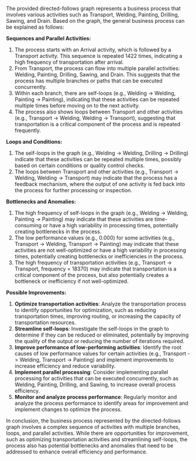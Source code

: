 The provided directed-follows graph represents a business process that involves various activities such as Transport, Welding, Painting, Drilling, Sawing, and Drain. Based on the graph, the general business process can be explained as follows:

**Sequences and Parallel Activities:**

1. The process starts with an Arrival activity, which is followed by a Transport activity. This sequence is repeated 1422 times, indicating a high frequency of transportation after arrival.
2. From Transport, the process can flow into multiple parallel activities: Welding, Painting, Drilling, Sawing, and Drain. This suggests that the process has multiple branches or paths that can be executed concurrently.
3. Within each branch, there are self-loops (e.g., Welding -> Welding, Painting -> Painting), indicating that these activities can be repeated multiple times before moving on to the next activity.
4. The process also shows loops between Transport and other activities (e.g., Transport -> Welding, Welding -> Transport), suggesting that transportation is a critical component of the process and is repeated frequently.

**Loops and Conditions:**

1. The self-loops in the graph (e.g., Welding -> Welding, Drilling -> Drilling) indicate that these activities can be repeated multiple times, possibly based on certain conditions or quality control checks.
2. The loops between Transport and other activities (e.g., Transport -> Welding, Welding -> Transport) may indicate that the process has a feedback mechanism, where the output of one activity is fed back into the process for further processing or inspection.

**Bottlenecks and Anomalies:**

1. The high frequency of self-loops in the graph (e.g., Welding -> Welding, Painting -> Painting) may indicate that these activities are time-consuming or have a high variability in processing times, potentially creating bottlenecks in the process.
2. The low performance values (e.g., 0.000) for some activities (e.g., Transport -> Welding, Transport -> Painting) may indicate that these activities are not well-optimized or have a high variability in processing times, potentially creating bottlenecks or inefficiencies in the process.
3. The high frequency of transportation activities (e.g., Transport -> Transport, frequency = 18370) may indicate that transportation is a critical component of the process, but also potentially creates a bottleneck or inefficiency if not well-optimized.

**Possible Improvements:**

1. **Optimize transportation activities**: Analyze the transportation process to identify opportunities for optimization, such as reducing transportation times, improving routing, or increasing the capacity of transportation resources.
2. **Streamline self-loops**: Investigate the self-loops in the graph to determine if they can be reduced or eliminated, potentially by improving the quality of the output or reducing the number of iterations required.
3. **Improve performance of low-performing activities**: Identify the root causes of low performance values for certain activities (e.g., Transport -> Welding, Transport -> Painting) and implement improvements to increase efficiency and reduce variability.
4. **Implement parallel processing**: Consider implementing parallel processing for activities that can be executed concurrently, such as Welding, Painting, Drilling, and Sawing, to increase overall process efficiency.
5. **Monitor and analyze process performance**: Regularly monitor and analyze the process performance to identify areas for improvement and implement changes to optimize the process.

In conclusion, the business process represented by the directed-follows graph involves a complex sequence of activities with multiple branches, loops, and parallel activities. While there are opportunities for improvement, such as optimizing transportation activities and streamlining self-loops, the process also has potential bottlenecks and anomalies that need to be addressed to enhance overall efficiency and performance.